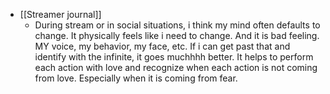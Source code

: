   * [[Streamer journal]]
    * During stream or in social situations, i think my mind often defaults to change. It physically feels like i need to change. And it is bad feeling. MY voice, my behavior, my face, etc. If i can get past that and identify with the infinite, it goes muchhhh better. It helps to perform each action with love and recognize when each action is not coming from love. Especially when it is coming from fear.